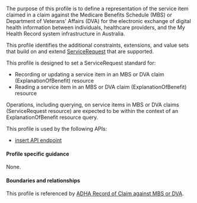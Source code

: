 The purpose of this profile is to define a representation of the service item claimed in a claim against the Medicare Benefits Schedule (MBS) or Department of Veterans' Affairs (DVA) for the electronic exchange of digital health information between individuals, healthcare providers, and the My Health Record system infrastructure in Australia.

This profile identifies the additional constraints, extensions, and value sets that build on and extend [ServiceRequest](http://hl7.org/fhir/R4/servicerequest.html) that are supported. 

This profile is designed to set a ServiceRequest standard for:
* Recording or updating a service item in an MBS or DVA claim (ExplanationOfBenefit) resource
* Reading a service item in an MBS or DVA claim (ExplanationOfBenefit) resource

Operations, including querying, on service items in MBS or DVA claims (ServiceRequest resource) are expected to be within the context of an ExplanationOfBenefit resource query.

This profile is used by the following APIs:
* [insert API endpoint](StructureDefinition-TBD-1.html)


#### Profile specific guidance
None.


#### Boundaries and relationships
This profile is referenced by 
[ADHA Record of Claim against MBS or DVA](StructureDefinition-dh-explanationofbenefit-medicare-mbs-1.html).
